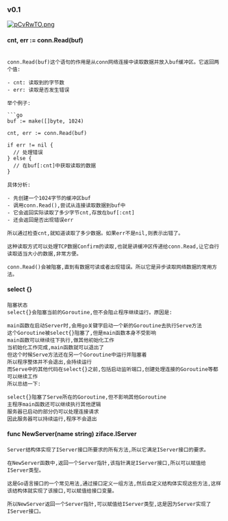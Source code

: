 ### v0.1
[![pCvRwTO.png](https://s1.ax1x.com/2023/07/27/pCvRwTO.png)](https://imgse.com/i/pCvRwTO)
#### cnt, err := conn.Read(buf)
```text

conn.Read(buf)这个语句的作用是从conn网络连接中读取数据并放入buf缓冲区。它返回两个值:

- cnt: 读取到的字节数
- err: 读取是否发生错误

举个例子:

```go
buf := make([]byte, 1024)

cnt, err := conn.Read(buf)

if err != nil {
  // 处理错误
} else {
  // 在buf[:cnt]中获取读取的数据 
}

具体分析:

- 先创建一个1024字节的缓冲区buf
- 调用conn.Read(),尝试从连接读取数据到buf中
- 它会返回实际读取了多少字节cnt,存放在buf[:cnt]
- 还会返回是否出现错误err

所以通过检查cnt,就知道读取了多少数据。如果err不是nil,则表示出错了。

这种读取方式可以处理TCP数据Confirm的读取,也就是讲缓冲区传递给conn.Read,让它自行读取适当大小的数据,非常方便。

conn.Read()会被阻塞,直到有数据可读或者出现错误。所以它是异步读取网络数据的常用方法。
```

#### select {}
```text
阻塞状态
select{}会阻塞当前的Goroutine,但不会阻止程序继续运行。原因是:

main函数在启动Server时,会用go关键字启动一个新的Goroutine去执行Serve方法
这个Goroutine被select{}阻塞了,但是main函数本身不受影响
main函数可以继续往下执行,做其他初始化工作
当初始化工作完成,main函数就可以退出了
但这个时候Serve方法还在另一个Goroutine中运行并阻塞着
所以程序整体并不会退出,会持续运行
而Serve中的其他代码在select{}之前,包括启动监听端口,创建处理连接的Goroutine等都可以继续工作
所以总结一下:

select{}阻塞了Serve所在的Goroutine,但不影响其他Goroutine
主程序main函数还可以继续执行其他逻辑
服务器已启动的部分仍可以处理连接请求
因此服务器可以持续运行,程序不会退出
```

#### func NewServer(name string) ziface.IServer

```text
Server结构体实现了IServer接口所要求的所有方法,所以它满足IServer接口的要求。

在NewServer函数中,返回一个Server指针,该指针满足IServer接口,所以可以赋值给IServer类型。

这是Go语言接口的一个常见用法,通过接口定义一组方法,然后自定义结构体实现这些方法,这样该结构体就实现了该接口,可以赋值给接口变量。

所以NewServer返回一个Server指针,可以赋值给IServer类型,这是因为Server实现了IServer接口。
```